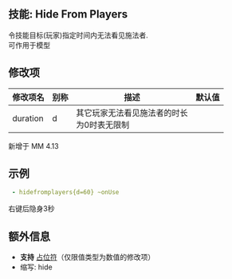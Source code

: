 技能: Hide From Players
--------------------------

令技能目标(玩家)指定时间内无法看见施法者.  
可作用于模型

修改项
----------

| 修改项名 | 别称    | 描述                                                                                                    | 默认值 |
|-----------|------------|----------------------------------------------------------------------------------------------------------------|---------------|
| duration | d | 其它玩家无法看见施法者的时长<br>为0时表无限制 | |

新增于 MM 4.13

示例
-------


```yaml
 - hidefromplayers{d=60} ~onUse
```
右键后隐身3秒

额外信息
-------

- **支持** [占位符](/技能/占位符)（仅限值类型为数值的修改项）
- 缩写: hide